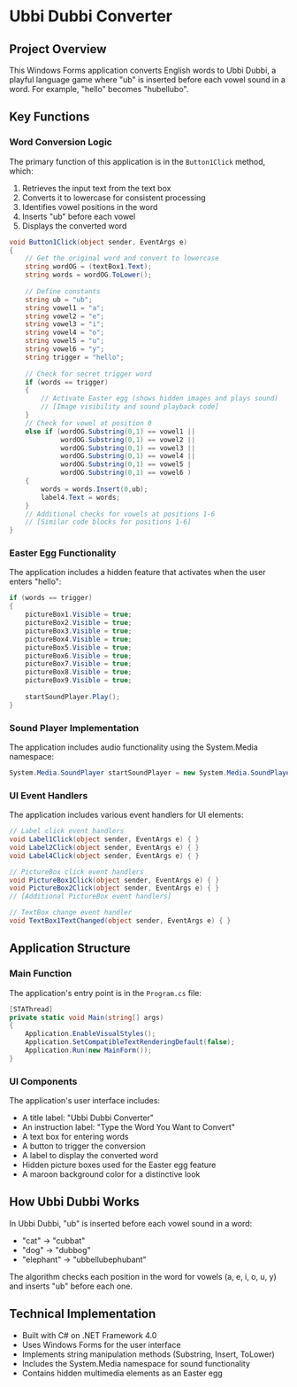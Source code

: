 # Ubbi Dubbi Converter

## Project Overview
This Windows Forms application converts English words to Ubbi Dubbi, a playful language game where "ub" is inserted before each vowel sound in a word. For example, "hello" becomes "hubellubo".

## Key Functions

### Word Conversion Logic
The primary function of this application is in the `Button1Click` method, which:

1. Retrieves the input text from the text box
2. Converts it to lowercase for consistent processing
3. Identifies vowel positions in the word
4. Inserts "ub" before each vowel
5. Displays the converted word

```csharp
void Button1Click(object sender, EventArgs e)
{
    // Get the original word and convert to lowercase
    string wordOG = (textBox1.Text);
    string words = wordOG.ToLower();
    
    // Define constants
    string ub = "ub";
    string vowel1 = "a";
    string vowel2 = "e";
    string vowel3 = "i";
    string vowel4 = "o";
    string vowel5 = "u";
    string vowel6 = "y";
    string trigger = "hello";
    
    // Check for secret trigger word
    if (words == trigger)
    {
        // Activate Easter egg (shows hidden images and plays sound)
        // [Image visibility and sound playback code]
    }
    // Check for vowel at position 0
    else if (wordOG.Substring(0,1) == vowel1 ||
             wordOG.Substring(0,1) == vowel2 ||
             wordOG.Substring(0,1) == vowel3 ||
             wordOG.Substring(0,1) == vowel4 ||
             wordOG.Substring(0,1) == vowel5 |
             wordOG.Substring(0,1) == vowel6 )
    {
        words = words.Insert(0,ub);
        label4.Text = words;
    }
    // Additional checks for vowels at positions 1-6
    // [Similar code blocks for positions 1-6]
}
```

### Easter Egg Functionality
The application includes a hidden feature that activates when the user enters "hello":

```csharp
if (words == trigger)
{
    pictureBox1.Visible = true;
    pictureBox2.Visible = true;
    pictureBox3.Visible = true;
    pictureBox4.Visible = true;
    pictureBox5.Visible = true;
    pictureBox6.Visible = true;
    pictureBox7.Visible = true;
    pictureBox8.Visible = true;
    pictureBox9.Visible = true;
    
    startSoundPlayer.Play();
}
```

### Sound Player Implementation
The application includes audio functionality using the System.Media namespace:

```csharp
System.Media.SoundPlayer startSoundPlayer = new System.Media.SoundPlayer(@"C:\Users\legol\Documents\School stuff\Sound Effects - And His Name Is John Cena.wav");
```

### UI Event Handlers
The application includes various event handlers for UI elements:

```csharp
// Label click event handlers
void Label1Click(object sender, EventArgs e) { }
void Label2Click(object sender, EventArgs e) { }
void Label4Click(object sender, EventArgs e) { }

// PictureBox click event handlers
void PictureBox1Click(object sender, EventArgs e) { }
void PictureBox2Click(object sender, EventArgs e) { }
// [Additional PictureBox event handlers]

// TextBox change event handler
void TextBox1TextChanged(object sender, EventArgs e) { }
```

## Application Structure

### Main Function
The application's entry point is in the `Program.cs` file:

```csharp
[STAThread]
private static void Main(string[] args)
{
    Application.EnableVisualStyles();
    Application.SetCompatibleTextRenderingDefault(false);
    Application.Run(new MainForm());
}
```

### UI Components
The application's user interface includes:

- A title label: "Ubbi Dubbi Converter"
- An instruction label: "Type the Word You Want to Convert"
- A text box for entering words
- A button to trigger the conversion
- A label to display the converted word
- Hidden picture boxes used for the Easter egg feature
- A maroon background color for a distinctive look

## How Ubbi Dubbi Works

In Ubbi Dubbi, "ub" is inserted before each vowel sound in a word:
- "cat" → "cubbat"
- "dog" → "dubbog"
- "elephant" → "ubbellubephubant"

The algorithm checks each position in the word for vowels (a, e, i, o, u, y) and inserts "ub" before each one.

## Technical Implementation
- Built with C# on .NET Framework 4.0
- Uses Windows Forms for the user interface
- Implements string manipulation methods (Substring, Insert, ToLower)
- Includes the System.Media namespace for sound functionality
- Contains hidden multimedia elements as an Easter egg

